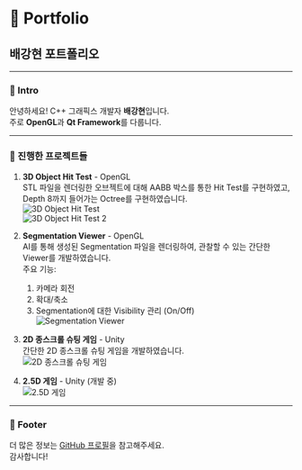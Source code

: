 # 🎨 Portfolio

## 배강현 포트폴리오

---

### 👋 Intro

안녕하세요! C++ 그래픽스 개발자 **배강현**입니다.  
주로 **OpenGL**과 **Qt Framework**를 다룹니다.

---

### 📂 진행한 프로젝트들

1. **3D Object Hit Test** - OpenGL  
   STL 파일을 렌더링한 오브젝트에 대해 AABB 박스를 통한 Hit Test를 구현하였고, Depth 8까지 들어가는 Octree를 구현하였습니다.  
   ![3D Object Hit Test](https://github.com/user-attachments/assets/9dccb044-96c4-4f9f-8985-fe5c82e8b470)  
   ![3D Object Hit Test 2](https://github.com/user-attachments/assets/1d2de8b1-4cc2-4d60-abad-576a607e0aaf)

2. **Segmentation Viewer** - OpenGL  
   AI를 통해 생성된 Segmentation 파일을 렌더링하여, 관찰할 수 있는 간단한 Viewer를 개발하였습니다.  
   주요 기능:  
   1) 카메라 회전  
   2) 확대/축소  
   3) Segmentation에 대한 Visibility 관리 (On/Off)  
   ![Segmentation Viewer](https://github.com/user-attachments/assets/6b6c1151-0aea-4cef-9237-190ad324b3b6)

3. **2D 종스크롤 슈팅 게임** - Unity  
   간단한 2D 종스크롤 슈팅 게임을 개발하였습니다.  
   ![2D 종스크롤 슈팅 게임](https://github.com/user-attachments/assets/5f7eed5d-5c1c-4637-b611-4602672d692a)

4. **2.5D 게임** - Unity (개발 중)  
   ![2.5D 게임](https://github.com/user-attachments/assets/aacef84c-f71c-4e68-b0a7-a5eef259b921)

---

### 🌟 Footer

더 많은 정보는 [GitHub 프로필](https://github.com/username)을 참고해주세요.  
감사합니다!
